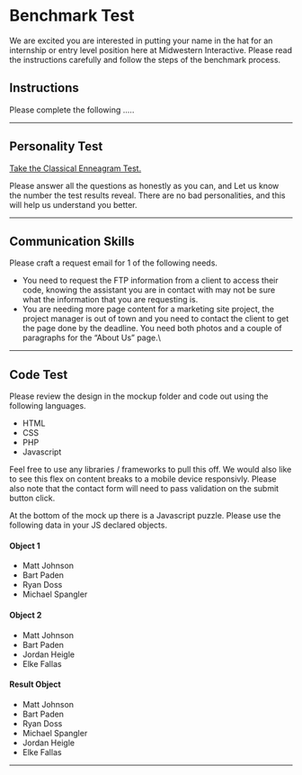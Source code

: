 # Benchmark Test

We are excited you are interested in putting your name in the hat for an internship or entry level position here at Midwestern Interactive. Please read the instructions carefully and follow the steps of the benchmark process.

## Instructions

Please complete the following .....

---

## Personality Test

[Take the Classical Enneagram Test.](https://www.eclecticenergies.com/enneagram/test)

Please answer all the questions as honestly as you can, and Let us know the number the test results reveal. There are no bad personalities, and this will help us understand you better.

---

## Communication Skills

Please craft a request email for 1 of the following needs.

- You need to request the FTP information from a client to access their code, knowing the assistant you are in contact with may not be sure what the information that you are requesting is.
- You are needing more page content for a marketing site project, the project manager is out of town and you need to contact the client to get the page done by the deadline. You need both photos and a couple of paragraphs for the “About Us” page.\

---

## Code Test

Please review the design in the mockup folder and code out using the following languages.

- HTML
- CSS
- PHP
- Javascript

Feel free to use any libraries / frameworks to pull this off. We would also like to see this flex on content breaks to a mobile device responsivly. Please also note that the contact form will need to pass validation on the submit button click.

At the bottom of the mock up there is a Javascript puzzle. Please use the following data in your JS declared objects.

#### Object 1
- Matt Johnson
- Bart Paden
- Ryan Doss
- Michael Spangler

#### Object 2
- Matt Johnson
- Bart Paden
- Jordan Heigle
- Elke Fallas

#### Result Object
- Matt Johnson
- Bart Paden
- Ryan Doss
- Michael Spangler
- Jordan Heigle
- Elke Fallas

---

